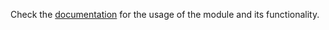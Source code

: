 Check the [documentation](https://faik1995.github.io/MDE-for-Multiscale) for the usage of the module and its functionality.

